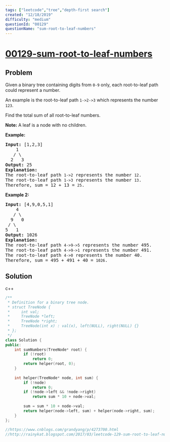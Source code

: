 ```yaml
---
tags: ["leetcode","tree","depth-first search"]
created: "12/18/2019"
difficulty: "medium"
questionId: "00129"
questionName: "sum-root-to-leaf-numbers"
---
```


# <a href="https://leetcode.com/problems/sum-root-to-leaf-numbers/" target="_blank">00129-sum-root-to-leaf-numbers</a>

## Problem
<div><p>Given a binary tree containing digits from <code>0-9</code> only, each root-to-leaf path could represent a number.</p>

<p>An example is the root-to-leaf path <code>1-&gt;2-&gt;3</code> which represents the number <code>123</code>.</p>

<p>Find the total sum of all root-to-leaf numbers.</p>

<p><strong>Note:</strong>&nbsp;A leaf is a node with no children.</p>

<p><strong>Example:</strong></p>

<pre><strong>Input:</strong> [1,2,3]
    1
   / \
  2   3
<strong>Output:</strong> 25
<strong>Explanation:</strong>
The root-to-leaf path <code>1-&gt;2</code> represents the number <code>12</code>.
The root-to-leaf path <code>1-&gt;3</code> represents the number <code>13</code>.
Therefore, sum = 12 + 13 = <code>25</code>.</pre>

<p><strong>Example 2:</strong></p>

<pre><strong>Input:</strong> [4,9,0,5,1]
    4
   / \
  9   0
&nbsp;/ \
5   1
<strong>Output:</strong> 1026
<strong>Explanation:</strong>
The root-to-leaf path <code>4-&gt;9-&gt;5</code> represents the number 495.
The root-to-leaf path <code>4-&gt;9-&gt;1</code> represents the number 491.
The root-to-leaf path <code>4-&gt;0</code> represents the number 40.
Therefore, sum = 495 + 491 + 40 = <code>1026</code>.</pre>
</div>

## Solution

c++
```c++
/**
 * Definition for a binary tree node.
 * struct TreeNode {
 *     int val;
 *     TreeNode *left;
 *     TreeNode *right;
 *     TreeNode(int x) : val(x), left(NULL), right(NULL) {}
 * };
 */
class Solution {
public:
    int sumNumbers(TreeNode* root) {
        if (!root)
            return 0;
        return helper(root, 0);
    }
    
    int helper(TreeNode* node, int sum) {
        if (!node)
            return 0;
        if (!node->left && !node->right)
            return sum * 10 + node->val;
        
        sum = sum * 10 + node->val;
        return helper(node->left, sum) + helper(node->right, sum);
    }
};
​
//https://www.cnblogs.com/grandyang/p/4273700.html
//http://rainykat.blogspot.com/2017/03/leetcode-129-sum-root-to-leaf-numbersdfs.html
​
```
